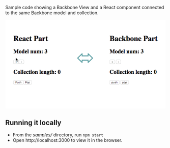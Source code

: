 Sample code showing a Backbone View and a React component connected to the same Backbone model and collection.

![Sample usage](./.README/demo.gif)

## Running it locally

- From the _samples/_ directory, run `npm start`
- Open http://localhost:3000 to view it in the browser.

